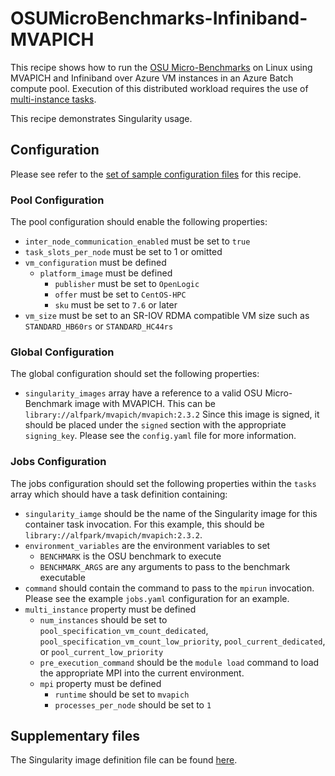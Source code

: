# OSUMicroBenchmarks-Infiniband-MVAPICH
This recipe shows how to run the
[OSU Micro-Benchmarks](http://mvapich.cse.ohio-state.edu/benchmarks/)
on Linux using MVAPICH and Infiniband over Azure VM instances in an Azure
Batch compute pool. Execution of this distributed workload requires the use of
[multi-instance tasks](../../docs/80-batch-shipyard-multi-instance-tasks.md).

This recipe demonstrates Singularity usage.

## Configuration
Please see refer to the [set of sample configuration files](./config) for
this recipe.

### Pool Configuration
The pool configuration should enable the following properties:
* `inter_node_communication_enabled` must be set to `true`
* `task_slots_per_node` must be set to 1 or omitted
* `vm_configuration` must be defined
  * `platform_image` must be defined
    * `publisher` must be set to `OpenLogic`
    * `offer` must be set to `CentOS-HPC`
    * `sku` must be set to `7.6` or later
* `vm_size` must be set to an SR-IOV RDMA compatible VM size such as
`STANDARD_HB60rs` or `STANDARD_HC44rs`

### Global Configuration
The global configuration should set the following properties:
* `singularity_images` array have a reference to a valid OSU
Micro-Benchmark image with MVAPICH. This can be
`library://alfpark/mvapich/mvapich:2.3.2`
Since this image is signed, it should be placed under the `signed` section
with the appropriate `signing_key`. Please see the `config.yaml` file for
more information.

### Jobs Configuration
The jobs configuration should set the following properties within the `tasks`
array which should have a task definition containing:
* `singularity_iamge` should be the name of the Singularity image for this
container task invocation. For this example, this should be
`library://alfpark/mvapich/mvapich:2.3.2`.
* `environment_variables` are the environment variables to set
    * `BENCHMARK` is the OSU benchmark to execute
    * `BENCHMARK_ARGS` are any arguments to pass to the benchmark executable
* `command` should contain the command to pass to the `mpirun` invocation.
Please see the example `jobs.yaml` configuration for an example.
* `multi_instance` property must be defined
  * `num_instances` should be set to `pool_specification_vm_count_dedicated`,
    `pool_specification_vm_count_low_priority`, `pool_current_dedicated`, or
    `pool_current_low_priority`
  * `pre_execution_command` should be the `module load` command to load the
    appropriate MPI into the current environment.
  * `mpi` property must be defined
    * `runtime` should be set to `mvapich`
    * `processes_per_node` should be set to `1`

## Supplementary files
The Singularity image definition file can be found [here](./singularity).
